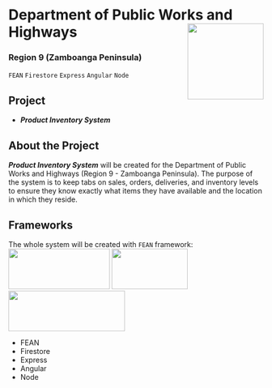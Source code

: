 # Department of Public Works and Highways <img src="https://e7.pngegg.com/pngimages/852/506/png-clipart-dpwh-region-xii-department-of-public-works-and-highways-autonomous-region-in-muslim-mindanao-national-economic-and-development-authority-dpwh-region-xi-training-room-others-child-logo.png" width="150" height="150" align="right"> 
### Region 9 (Zamboanga Peninsula)
`FEAN` `Firestore` `Express` `Angular` `Node`

## Project
* **_Product Inventory System_**

## About the Project
**_Product Inventory System_** will be created for the Department of Public Works and Highways (Region 9 - Zamboanga Peninsula). The purpose of the system is to keep tabs on sales, orders, deliveries, and inventory levels to ensure they know exactly what items they have available and the location in which they reside. 

## Frameworks
The whole system will be created with `FEAN` framework: <br />
<img src="https://miro.medium.com/max/1400/1*a2Da_CQHUsSKTCTRI2tYhQ.png" width="200" height="80">
<img src="https://miro.medium.com/max/1051/1*q9myzo5Au8OfsaSrCodNmw.png" width="150" height="80">
<img src="https://www.vectorlogo.zone/logos/angular/angular-ar21.png" width="230" height="80">

* FEAN
* Firestore
* Express
* Angular
* Node


